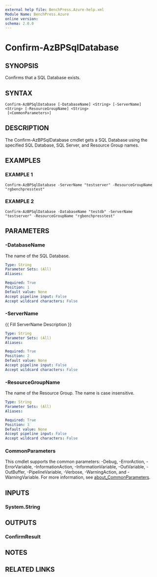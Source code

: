 ```yaml
---
external help file: BenchPress.Azure-help.xml
Module Name: BenchPress.Azure
online version:
schema: 2.0.0
---
```


# Confirm-AzBPSqlDatabase

## SYNOPSIS
Confirms that a SQL Database exists.

## SYNTAX

```
Confirm-AzBPSqlDatabase [-DatabaseName] <String> [-ServerName] <String> [-ResourceGroupName] <String>
 [<CommonParameters>]
```

## DESCRIPTION
The Confirm-AzBPSqlDatabase cmdlet gets a SQL Database using the specified SQL Database, SQL Server,
and Resource Group names.

## EXAMPLES

### EXAMPLE 1
```
Confirm-AzBPSqlDatabase -ServerName "testserver" -ResourceGroupName "rgbenchpresstest"
```

### EXAMPLE 2
```
Confirm-AzBPSqlDatabase -DatabaseName "testdb" -ServerName "testserver" -ResourceGroupName "rgbenchpresstest"
```

## PARAMETERS

### -DatabaseName
The name of the SQL Database.

```yaml
Type: String
Parameter Sets: (All)
Aliases:

Required: True
Position: 1
Default value: None
Accept pipeline input: False
Accept wildcard characters: False
```

### -ServerName
{{ Fill ServerName Description }}

```yaml
Type: String
Parameter Sets: (All)
Aliases:

Required: True
Position: 2
Default value: None
Accept pipeline input: False
Accept wildcard characters: False
```

### -ResourceGroupName
The name of the Resource Group.
The name is case insensitive.

```yaml
Type: String
Parameter Sets: (All)
Aliases:

Required: True
Position: 3
Default value: None
Accept pipeline input: False
Accept wildcard characters: False
```

### CommonParameters
This cmdlet supports the common parameters: -Debug, -ErrorAction, -ErrorVariable, -InformationAction, -InformationVariable, -OutVariable, -OutBuffer, -PipelineVariable, -Verbose, -WarningAction, and -WarningVariable. For more information, see [about_CommonParameters](http://go.microsoft.com/fwlink/?LinkID=113216).

## INPUTS

### System.String
## OUTPUTS

### ConfirmResult
## NOTES

## RELATED LINKS
